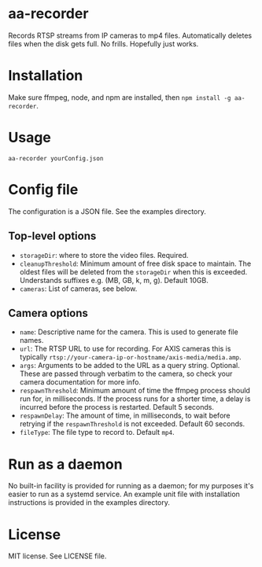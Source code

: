 # aa-recorder
Records RTSP streams from IP cameras to mp4 files. Automatically deletes files
when the disk gets full. No frills. Hopefully just works.

# Installation
Make sure ffmpeg, node, and npm are installed, then `npm install -g aa-recorder`.

# Usage
`aa-recorder yourConfig.json`

# Config file
The configuration is a JSON file. See the examples directory. 

## Top-level options
* `storageDir`: where to store the video files. Required.
* `cleanupThreshold`: Minimum amount of free disk space to maintain. The oldest files will be deleted from the `storageDir` when this is exceeded. Understands suffixes e.g. (MB, GB, k, m, g). Default 10GB.
* `cameras`: List of cameras, see below.

## Camera options
* `name`: Descriptive name for the camera. This is used to generate file names.
* `url`: The RTSP URL to use for recording. For AXIS cameras this is typically `rtsp://your-camera-ip-or-hostname/axis-media/media.amp`.
* `args`: Arguments to be added to the URL as a query string. Optional. These are passed through verbatim to the camera, so check your camera documentation for more info.
* `respawnThreshold`: Minimum amount of time the ffmpeg process should run for, in milliseconds. If the process runs for a shorter time, a delay is incurred before the process is restarted. Default 5 seconds.
* `respawnDelay`: The amount of time, in milliseconds, to wait before retrying if the `respawnThreshold` is not exceeded. Default 60 seconds.
* `fileType`: The file type to record to. Default `mp4`.

# Run as a daemon
No built-in facility is provided for running as a daemon; for my purposes it's
easier to run as a systemd service. An example unit file with installation
instructions is provided in the examples directory.

# License
MIT license. See LICENSE file.
